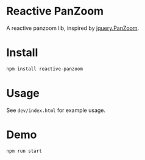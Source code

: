 # Reactive PanZoom

A reactive panzoom lib, inspired by [jquery.PanZoom](https://github.com/timmywil/jquery.panzoom).

# Install

```bash
npm install reactive-panzoom
```

# Usage

See ```dev/index.html``` for example usage.

# Demo

```bash
npm run start
```


